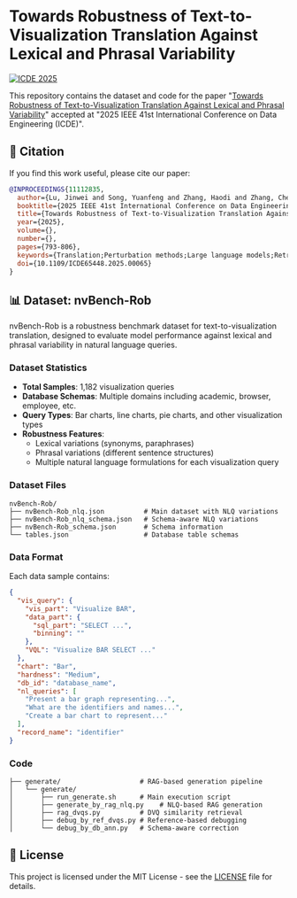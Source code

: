# Towards Robustness of Text-to-Visualization Translation Against Lexical and Phrasal Variability

[![ICDE 2025](https://img.shields.io/badge/ICDE-2025-green)](https://ieeexplore.ieee.org/abstract/document/11112835)

This repository contains the dataset and code for the paper "[Towards Robustness of Text-to-Visualization Translation Against Lexical and Phrasal Variability](https://ieeexplore.ieee.org/abstract/document/11112835)" accepted at "2025 IEEE 41st International Conference on Data Engineering (ICDE)".

## 📖 Citation

If you find this work useful, please cite our paper:

```bibtex
@INPROCEEDINGS{11112835,
  author={Lu, Jinwei and Song, Yuanfeng and Zhang, Haodi and Zhang, Chen Jason and Wu, Kaishun and Wong, Raymond Chi-Wing},
  booktitle={2025 IEEE 41st International Conference on Data Engineering (ICDE)},
  title={Towards Robustness of Text-to-Visualization Translation Against Lexical and Phrasal Variability},
  year={2025},
  volume={},
  number={},
  pages={793-806},
  keywords={Translation;Perturbation methods;Large language models;Retrieval augmented generation;Data visualization;Programming;Data engineering;Robustness;Data models;Generators;text-to-visualization;model robustness;large language model;retrieval-augmented generation;input variation},
  doi={10.1109/ICDE65448.2025.00065}
}
```

## 📊 Dataset: nvBench-Rob

nvBench-Rob is a robustness benchmark dataset for text-to-visualization translation, designed to evaluate model performance against lexical and phrasal variability in natural language queries.

### Dataset Statistics

- **Total Samples**: 1,182 visualization queries
- **Database Schemas**: Multiple domains including academic, browser, employee, etc.
- **Query Types**: Bar charts, line charts, pie charts, and other visualization types
- **Robustness Features**:
  - Lexical variations (synonyms, paraphrases)
  - Phrasal variations (different sentence structures)
  - Multiple natural language formulations for each visualization query

### Dataset Files

```
nvBench-Rob/
├── nvBench-Rob_nlq.json          # Main dataset with NLQ variations
├── nvBench-Rob_nlq_schema.json   # Schema-aware NLQ variations
├── nvBench-Rob_schema.json       # Schema information
└── tables.json                   # Database table schemas
```

### Data Format

Each data sample contains:

```json
{
  "vis_query": {
    "vis_part": "Visualize BAR",
    "data_part": {
      "sql_part": "SELECT ...",
      "binning": ""
    },
    "VQL": "Visualize BAR SELECT ..."
  },
  "chart": "Bar",
  "hardness": "Medium",
  "db_id": "database_name",
  "nl_queries": [
    "Present a bar graph representing...",
    "What are the identifiers and names...",
    "Create a bar chart to represent..."
  ],
  "record_name": "identifier"
}
```

### Code

```
├── generate/                    # RAG-based generation pipeline
│   └── generate/
│       ├── run_generate.sh      # Main execution script
│       ├── generate_by_rag_nlq.py    # NLQ-based RAG generation
│       ├── rag_dvqs.py          # DVQ similarity retrieval
│       ├── debug_by_ref_dvqs.py # Reference-based debugging
│       └── debug_by_db_ann.py   # Schema-aware correction
```

## 📄 License

This project is licensed under the MIT License - see the [LICENSE](LICENSE) file for details.
